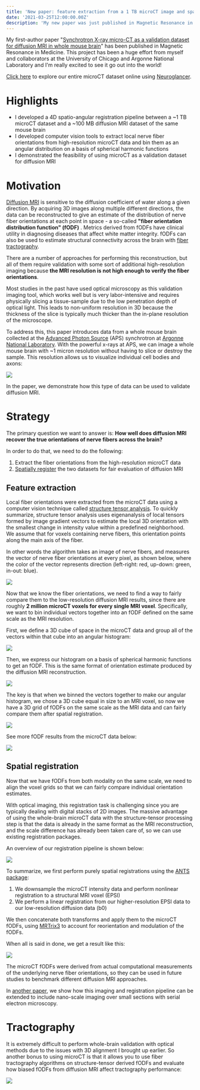```yaml
---
title: 'New paper: feature extraction from a 1 TB microCT image and spatial registration to diffusion MRI'
date: '2021-03-25T12:00:00.00Z'
description: 'My new paper was just published in Magnetic Resonance in Medicine. It demonstrates a processing pipeline to validate diffusion MRI with microCT.'
---
```


My first-author paper "[Synchrotron X-ray micro-CT as a validation dataset for
diffusion MRI in whole mouse
brain](https://onlinelibrary.wiley.com/doi/10.1002/mrm.28776)" has been
published in Magnetic Resonance in Medicine. This project has been a huge effort
from myself and collaborators at the University of Chicago and Argonne National
Laboratory and I'm really excited to see it go out into the world!

<a
href="http://neuroglancer-demo.appspot.com/#!%7B%22dimensions%22:%7B%22x%22:%5B0.0000012000000000000002%2C%22m%22%5D%2C%22y%22:%5B0.0000012000000000000002%2C%22m%22%5D%2C%22z%22:%5B0.0000012000000000000002%2C%22m%22%5D%7D%2C%22position%22:%5B3679.06396484375%2C6571.3544921875%2C4455.212890625%5D%2C%22crossSectionOrientation%22:%5B0.6972193717956543%2C0.7150224447250366%2C-0.014205372892320156%2C-0.04925645515322685%5D%2C%22crossSectionScale%22:0.6102521275481583%2C%22projectionOrientation%22:%5B-0.5169536471366882%2C0.47275060415267944%2C-0.5274643898010254%2C0.4806736409664154%5D%2C%22projectionScale%22:16384%2C%22layers%22:%5B%7B%22type%22:%22image%22%2C%22source%22:%22precomputed://http://nova.kasthurilab.com:8000/neuroglancer/recon_crop8_neurog/image/%22%2C%22tab%22:%22source%22%2C%22name%22:%22WholeBrain%22%7D%5D%2C%22showAxisLines%22:false%2C%22layout%22:%22xy%22%7D"
 target = "_blank" rel="noreferrer">Click here</a> to explore our entire microCT dataset online using
[Neuroglancer](https://opensource.google/projects/neuroglancer).

# Highlights

- I developed a 4D spatio-angular registration pipeline between a ~1 TB microCT
  dataset and a ~100 MB diffusion MRI dataset of the same mouse brain
- I developed computer vision tools to extract local nerve fiber orientations from high-resolution
  microCT data and bin them as an angular distribution on a basis of spherical harmonic functions
- I demonstrated the feasibility of using microCT as a validation dataset for diffusion MRI

# Motivation

[Diffusion MRI](https://en.wikipedia.org/wiki/Diffusion_MRI) is sensitive to the
diffusion coefficient of water along a given direction. By acquiring 3D images
along multiple different directions, the data can be reconstructed to give an
estimate of the distribution of nerve fiber orientations at each point in
space - a so-called **"fiber orientation distribution function" (fODF)** .
Metrics derived from fODFs have clinical utility in diagnosing diseases that
affect white matter integrity. fODFs can also be used to estimate structural
connectivity across the brain with [fiber
tractography](https://en.wikipedia.org/wiki/Tractography).

There are a number of approaches for performing this reconstruction, but all of
them require validation with some sort of additional high-resolution imaging
because **the MRI resolution is not high enough to verify the fiber
orientations**.

Most studies in the past have used optical microscopy as this validation imaging
tool, which works well but is very labor-intensive and requires physically
slicing a tissue-sample due to the low penetration depth of optical light. This
leads to non-uniform resolution in 3D because the thickness of the slice is
typically much thicker than the in-plane resolution of the microscope.

To address this, this paper introduces data from a whole mouse brain collected
at the [Advanced Photon Source](https://www.aps.anl.gov/) (APS) synchrotron at
[Argonne National Laboratory](https://www.anl.gov/). With the powerful x-rays at
APS, we can image a whole mouse brain with ~1 micron resolution without having
to slice or destroy the sample. This resolution allows us to visualize
individual cell bodies and axons:

![](./cells_and_axons.jpg)

In the paper, we demonstrate how this type of data can be used to validate diffusion MRI.

# Strategy

The primary question we want to answer is: **How well does diffusion MRI recover
the true orientations of nerve fibers across the brain?**

In order to do that, we need to do the following:

1. Extract the fiber orientations from the high-resolution microCT data
2. [Spatially register](https://en.wikipedia.org/wiki/Image_registration) the
   two datasets for fair evaluation of diffusion MRI

## Feature extraction

Local fiber orientations were extracted from the microCT data using a computer
vision technique called [structure tensor
analysis](https://en.wikipedia.org/wiki/Structure_tensor). To quickly summarize,
structure tensor analysis uses eigenanalysis of local tensors formed by image
gradient vectors to estimate the local 3D orientation with the smallest change
in intensity value within a predefined neighborhood. We assume that for voxels
containing nerve fibers, this orientation points along the main axis of the
fiber.

In other words the algorithm takes an image of nerve fibers, and measures the
vector of nerve fiber orientations at every pixel, as shown below, where the
color of the vector represents direction (left-right: red, up-down: green,
in-out: blue).

![](./st1.jpg)

Now that we know the fiber orientations, we need to find a way to fairly compare
them to the low-resolution diffusion MRI results, since there are roughly **2
million microCT voxels for every single MRI voxel**. Specifically, we want to
bin individual vectors together into an fODF defined on the same scale as the MRI
resolution.

First, we define a 3D cube of space in the microCT data and group all of the
vectors within that cube into an angular histogram:

![](./st2.jpg)

Then, we express our histogram on a basis of spherical harmonic functions to get
an fODF. This is the same format of orientation estimate produced by the
diffusion MRI reconstruction.

![](./st3.jpg)

The key is that when we binned the vectors together to make our angular
histogram, we chose a 3D cube equal in size to an MRI voxel, so now we
have a 3D grid of fODFs on the same scale as the MRI data and can fairly compare
them after spatial registration.

![](./st4.jpg)

See more fODF results from the microCT data below:

![](./fodf_xr.jpg)

## Spatial registration

Now that we have fODFs from both modality on the same scale, we need
to align the voxel grids so that we can fairly compare individual
orientation estimates.

With optical imaging, this registration task is challenging since you are
typically dealing with digital stacks of 2D images. The massive advantage of
using the whole-brain microCT data with the structure-tensor processing step is
that the data is already in the same format as the MRI reconstruction, and the
scale difference has already been taken care of, so we can use existing
registration packages.

An overview of our registration pipeline is shown below:

![](./registration_flowchart.jpg)

To summarize, we first perform purely spatial registrations using the
[ANTS package](http://stnava.github.io/ANTs/):

1. We downsample the microCT intensity data and perform nonlinear
   registration to a structural MRI voxel (EPSI)
2. We perform a linear registration from our higher-resolution EPSI
   data to our low-resolution diffusion data (b0)

We then concatenate both transforms and apply them to the microCT fODFs, using
[MRTrix3](https://www.mrtrix.org/) to account for reorientation and modulation
of the fODFs.

When all is said in done, we get a result like this:

![](./odf_registration.jpg)

The microCT fODFs were derived from actual computational measurements of
the underlying nerve fiber orientations, so they can be used in future studies
to benchmark different diffusion MRI approaches.

In [another paper](/news/imaging-pipeline-paper/), we show how this imaging and
registration pipeline can be extended to include nano-scale imaging over small
sections with serial electron microscopy.

# Tractography

It is extremely difficult to perform whole-brain validation with optical methods
due to the issues with 3D alignment I brought up earlier. So another bonus to
using microCT is that it allows you to use fiber tractography algorithms
on structure-tensor derived fODFs and evaluate how biased fODFs from diffusion
MRI affect tractography performance:

![](./tracts.jpg)
